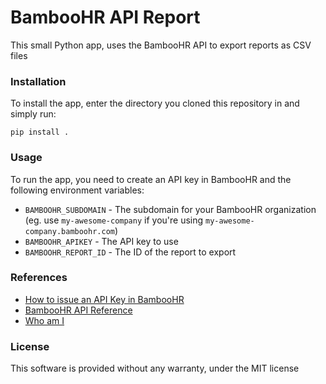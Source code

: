 # BambooHR API Report

This small Python app, uses the BambooHR API to export reports as CSV files

### Installation
To install the app, enter the directory you cloned this repository in and simply run:

```
pip install . 
```

### Usage
To run the app, you need to create an API key in BambooHR and the following environment variables:

- `BAMBOOHR_SUBDOMAIN` - The subdomain for your BambooHR organization (eg. use `my-awesome-company` if you're using `my-awesome-company.bamboohr.com`)
- `BAMBOOHR_APIKEY` - The API key to use
- `BAMBOOHR_REPORT_ID` - The ID of the report to export


### References
- [How to issue an API Key in BambooHR](https://documentation.bamboohr.com/docs#authentication)
- [BambooHR API Reference](https://documentation.bamboohr.com/reference/)
- [Who am I](https://www.falexandrou.com/)

### License
This software is provided without any warranty, under the MIT license

